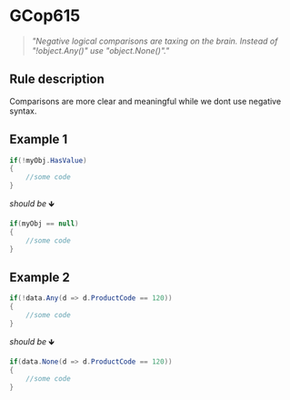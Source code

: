 ﻿# GCop615

> *"Negative logical comparisons are taxing on the brain. Instead of "!object.Any()" use "object.None()"."*


## Rule description
Comparisons are more clear and meaningful while we dont use negative syntax.

## Example 1
```csharp
if(!myObj.HasValue)
{
    //some code
}
```
*should be* 🡻

```csharp
if(myObj == null)
{
    //some code
}
```
## Example 2
```csharp
if(!data.Any(d => d.ProductCode == 120))
{
    //some code
}                    
```
*should be* 🡻

```csharp
if(data.None(d => d.ProductCode == 120))
{
    //some code
} 
```

